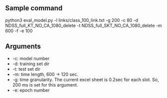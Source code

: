 ## Sample command
python3 eval_model.py -l links/class_100_link.txt -g 200 -c 80 -d NDSS_full_KT_NO_CA_1080_delete -t NDSS_full_SKT_NO_CA_1080_delete -m 600 -f -e 100
 
## Arguments

 - -c: model number
 - -d: training set dir
 - -t: test set dir
 - -m: time length, 600 -> 120 sec.
 - -g: time granularity. The current excel sheet is 0.2sec for each slot. So, 200 ms is set for this argument.
 - -e: epoch number
